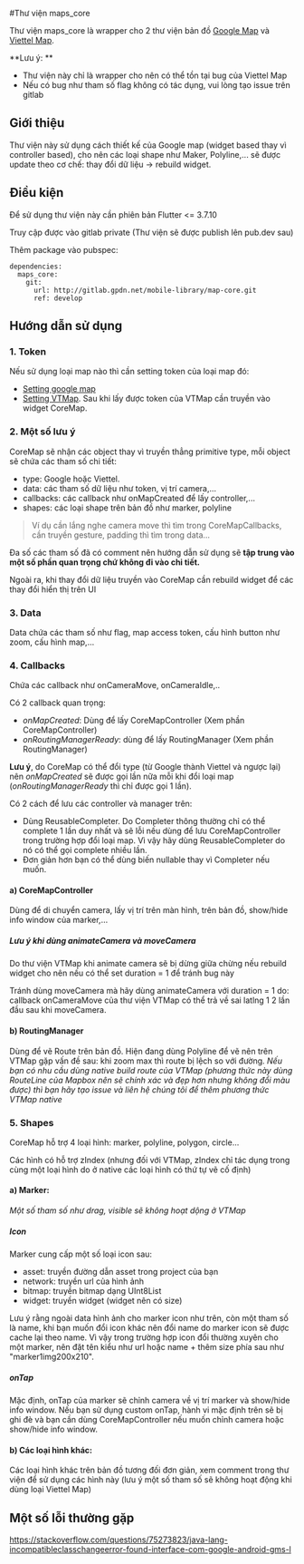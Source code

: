 #Thư viện maps_core

Thư viện maps_core là wrapper cho 2 thư viện bản đồ [Google Map](https://pub.dev/packages/google_maps_flutter) và [Viettel Map](https://pub.dev/packages/vtmap_gl).

**Lưu ý: **
- Thư viện này chỉ là wrapper cho nên có thể tồn tại bug của Viettel Map
- Nếu có bug như tham số flag không có tác dụng, vui lòng tạo issue trên gitlab

## Giới thiệu

Thư viện này sử dụng cách thiết kế của Google map (widget based thay vì controller based), cho nên các loại shape như Maker, Polyline,... sẽ được update theo cơ chế: thay đổi dữ liệu -> rebuild widget.

## Điều kiện
Để sử dụng thư viện này cần phiên bản Flutter <= 3.7.10 

Truy cập được vào gitlab private (Thư viện sẽ được publish lên pub.dev sau)

Thêm package vào pubspec:
```
dependencies:
  maps_core:
    git:
      url: http://gitlab.gpdn.net/mobile-library/map-core.git
      ref: develop
```

## Hướng dẫn sử dụng

### 1. Token
Nếu sử dụng loại map nào thì cần setting token của loại map đó:
- [Setting google map](https://pub.dev/packages/google_maps_flutter#getting-started)
- [Setting VTMap](https://pub.dev/packages/vtmap_gl#adding-a-vtmaps-access-token). Sau khi lấy được token của VTMap cần truyền vào widget CoreMap.

### 2. Một số lưu ý
CoreMap sẽ nhận các object thay vì truyền thẳng primitive type, mỗi object sẽ chứa các tham số chi tiết:
- type: Google hoặc Viettel.
- data: các tham số dữ liệu như token, vị trí camera,...
- callbacks: các callback như onMapCreated để lấy controller,...
- shapes: các loại shape trên bản đồ như marker, polyline

> Ví dụ cần lắng nghe camera move thì tìm trong CoreMapCallbacks, cần truyền gesture, padding thì tìm trong data...

Đa số các tham số đã có comment nên hướng dẫn sử dụng sẽ **tập trung vào một số phần quan trọng chứ không đi vào chi tiết.**

Ngoài ra, khi thay đổi dữ liệu truyền vào CoreMap cần rebuild widget để các thay đổi hiển thị trên UI

### 3. Data
Data chứa các tham số như flag, map access token, cấu hình button như zoom, cấu hình map,...
### 4. Callbacks
Chứa các callback như onCameraMove, onCameraIdle,..

Có 2 callback quan trọng:
- *onMapCreated*: Dùng để lấy CoreMapController (Xem phần CoreMapController)
- *onRoutingManagerReady*: dùng để lấy RoutingManager (Xem phần RoutingManager)

**Lưu ý**, do CoreMap có thể đổi type (từ Google thành Viettel và ngược lại) nên *onMapCreated* sẽ được gọi lần nữa mỗi khi đổi loại map (*onRoutingManagerReady* thì chỉ được gọi 1 lần).

Có 2 cách để lưu các controller và manager trên:
- Dùng ReusableCompleter. Do Completer thông thường chỉ có thể complete 1 lần duy nhất và sẽ lỗi nếu dùng để lưu CoreMapController trong trường hợp đổi loại map. Vì vậy hãy dùng ReusableCompleter do nó có thể gọi complete nhiều lần.
- Đơn giản hơn bạn có thể dùng biến nullable thay vì Completer nếu muốn.

#### a) CoreMapController

Dùng để di chuyển camera, lấy vị trí trên màn hình, trên bản đồ, show/hide info window của marker,...

##### Lưu ý khi dùng animateCamera và moveCamera

Do thư viện VTMap khi animate camera sẽ bị dừng giữa chừng nếu rebuild widget cho nên nếu có thể set duration = 1 để tránh bug này

Tránh dùng moveCamera mà hãy dùng animateCamera với duration = 1 do: callback onCameraMove của thư viện VTMap có thể trả về sai latlng 1 2 lần đầu sau khi moveCamera.

#### b) RoutingManager

Dùng để vẽ Route trên bản đồ.
Hiện đang dùng Polyline để vẽ nên trên VTMap gặp vấn đề sau: khi zoom max thì route bị lệch so với đường.
*Nếu bạn có nhu cầu dùng native build route của VTMap (phương thức này dùng RouteLine của Mapbox nên sẽ chính xác và đẹp hơn nhưng không đổi màu được) thì bạn hãy tạo issue và liên hệ chúng tôi để thêm phương thức VTMap native*

### 5. Shapes
CoreMap hỗ trợ 4 loại hình: marker, polyline, polygon, circle...

Các hình có hỗ trợ zIndex (nhưng đối với VTMap, zIndex chỉ tác dụng trong cùng một loại hình do ở native các loại hình có thứ tự vẽ cố định)
#### a) Marker:
*Một số tham số như drag, visible sẽ không hoạt dộng ở VTMap*
##### Icon
Marker cung cấp một số loại icon sau:
- asset: truyền đường dẫn asset trong project của bạn
- network: truyền url của hình ảnh
- bitmap: truyền bitmap dạng UInt8List
- widget: truyền widget (widget nên có size)

Lưu ý rằng ngoài data hình ảnh cho marker icon như trên, còn một tham số là name, khi bạn muốn đổi icon khác nên đổi name do marker icon sẽ được cache lại theo name. Vì vậy trong trường hợp icon đổi thường xuyên cho một marker, nên đặt tên kiểu như url hoặc name + thêm size phía sau như "marker1img200x210".

##### onTap

Mặc định, onTap của marker sẽ chỉnh camera về vị trí marker và show/hide info window. Nếu bạn sử dụng custom onTap, hành vi mặc định trên sẽ bị ghi đè và bạn cần dùng CoreMapController  nếu muốn chỉnh camera hoặc show/hide info window.

#### b) Các loại hình khác:

Các loại hình khác trên bản đồ tương đối đơn giản, xem comment trong thư viện để sử dụng các hình này (lưu ý một số tham số sẽ không hoạt động khi dùng loại Viettel Map)


## Một số lỗi thường gặp
https://stackoverflow.com/questions/75273823/java-lang-incompatibleclasschangeerror-found-interface-com-google-android-gms-l
